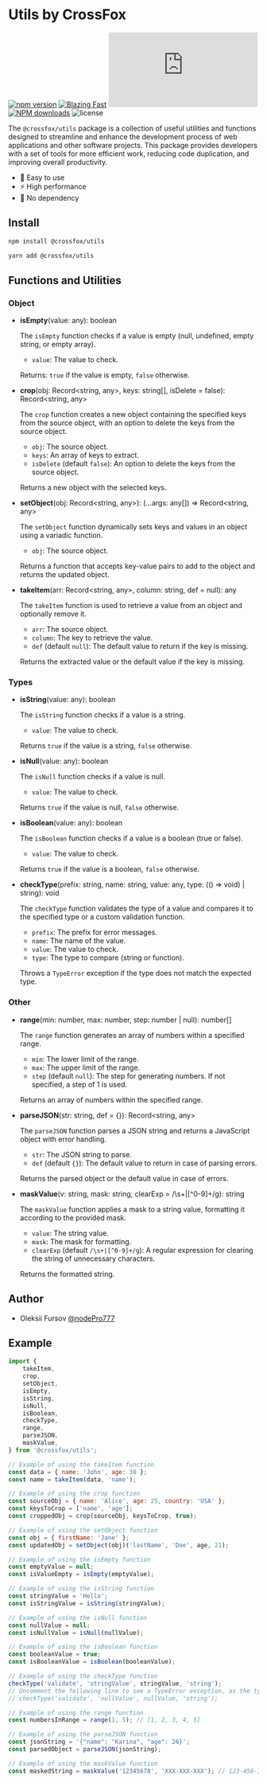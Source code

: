 # Utils by CrossFox

[![npm version](https://badge.fury.io/js/@crossfox%2Futils.svg)](https://www.npmjs.com/package/@crossfox/utils)
[![Blazing Fast](https://badgen.now.sh/badge/speed/blazing%20%F0%9F%94%A5/green)](https://unpkg.com/@crossfox/utils)
[![gzip size](http://img.badgesize.io/https://unpkg.com/@crossfox/utils/dist/index.js?compression=gzip)](https://unpkg.com/@crossfox/utils/dist/index.js)
[![NPM downloads][download-image]][download-url]
![license](https://badgen.now.sh/badge/license/Apache-2.0)

[download-image]: https://img.shields.io/npm/dm/@crossfox/utils.svg?style=flat-square

[download-url]: https://npmjs.org/package/@crossfox/utils


The `@crossfox/utils` package is a collection of useful utilities and functions designed to streamline and enhance the development process of web applications and other software projects. This package provides developers with a set of tools for more efficient work, reducing code duplication, and improving overall productivity.

* 🌟 Easy to use
* ⚡ High performance
* 🔗 No dependency


## Install

```bash
npm install @crossfox/utils
```

```bash
yarn add @crossfox/utils
```
## Functions and Utilities

### Object
- **isEmpty**(value: any): boolean

	The `isEmpty` function checks if a value is empty (null, undefined, empty string, or empty array).

	- `value`: The value to check.

	Returns: `true` if the value is empty, `false` otherwise.


- **crop**(obj: Record<string, any>, keys: string[], isDelete = false): Record<string, any>

	The `crop` function creates a new object containing the specified keys from the source object, with an option to delete the keys from the source object.

	- `obj`: The source object.
	- `keys`: An array of keys to extract.
	- `isDelete` (default `false`): An option to delete the keys from the source object.

	Returns a new object with the selected keys.


- **setObject**(obj: Record<string, any>): (...args: any[]) => Record<string, any>

	The `setObject` function dynamically sets keys and values in an object using a variadic function.

	- `obj`: The source object.

	Returns a function that accepts key-value pairs to add to the object and returns the updated object.


- **takeItem**(arr: Record<string, any>, column: string, def = null): any

	The `takeItem` function is used to retrieve a value from an object and optionally remove it.

	- `arr`: The source object.
	- `column`: The key to retrieve the value.
	- `def` (default `null`): The default value to return if the key is missing.

	Returns the extracted value or the default value if the key is missing.

### Types

- **isString**(value: any): boolean

	The `isString` function checks if a value is a string.

	- `value`: The value to check.

	Returns `true` if the value is a string, `false` otherwise.


- **isNull**(value: any): boolean

	The `isNull` function checks if a value is null.

	- `value`: The value to check.

	Returns `true` if the value is null, `false` otherwise.


- **isBoolean**(value: any): boolean

	The `isBoolean` function checks if a value is a boolean (true or false).

	- `value`: The value to check.

	Returns `true` if the value is a boolean, `false` otherwise.


- **checkType**(prefix: string, name: string, value: any, type: (() => void) | string): void

	The `checkType` function validates the type of a value and compares it to the specified type or a custom validation function.

	- `prefix`: The prefix for error messages.
	- `name`: The name of the value.
	- `value`: The value to check.
	- `type`: The type to compare (string or function).

	Throws a `TypeError` exception if the type does not match the expected type.

### Other

- **range**(min: number, max: number, step: number | null): number[]

	The `range` function generates an array of numbers within a specified range.

	- `min`: The lower limit of the range.
	- `max`: The upper limit of the range.
	- `step` (default `null`): The step for generating numbers. If not specified, a step of 1 is used.

	Returns an array of numbers within the specified range.


- **parseJSON**(str: string, def = {}): Record<string, any>

	The `parseJSON` function parses a JSON string and returns a JavaScript object with error handling.

	- `str`: The JSON string to parse.
	- `def` (default `{}`): The default value to return in case of parsing errors.

	Returns the parsed object or the default value in case of errors.


- **maskValue**(v: string, mask: string, clearExp = /\s+|[^0-9]+/g): string

	The `maskValue` function applies a mask to a string value, formatting it according to the provided mask.

	- `value`: The string value.
	- `mask`: The mask for formatting.
	- `clearExp` (default `/\s+|[^0-9]+/g`): A regular expression for clearing the string of unnecessary characters.

	Returns the formatted string.


## Author

- Oleksii Fursov [@nodePro777](https://t.me/nodePro777)


## Example

```js
import {
	takeItem,
	crop,
	setObject,
	isEmpty,
	isString,
	isNull,
	isBoolean,
	checkType,
	range,
	parseJSON,
	maskValue,
} from '@crossfox/utils';

// Example of using the takeItem function
const data = { name: 'John', age: 30 };
const name = takeItem(data, 'name');

// Example of using the crop function
const sourceObj = { name: 'Alice', age: 25, country: 'USA' };
const keysToCrop = ['name', 'age'];
const croppedObj = crop(sourceObj, keysToCrop, true);

// Example of using the setObject function
const obj = { firstName: 'Jane' };
const updatedObj = setObject(obj)('lastName', 'Doe', age, 21);

// Example of using the isEmpty function
const emptyValue = null;
const isValueEmpty = isEmpty(emptyValue);

// Example of using the isString function
const stringValue = 'Hello';
const isStringValue = isString(stringValue);

// Example of using the isNull function
const nullValue = null;
const isNullValue = isNull(nullValue);

// Example of using the isBoolean function
const booleanValue = true;
const isBooleanValue = isBoolean(booleanValue);

// Example of using the checkType function
checkType('validate', 'stringValue', stringValue, 'string');
// Uncomment the following line to see a TypeError exception, as the type 'string' does not match the nullValue variable
// checkType('validate', 'nullValue', nullValue, 'string');

// Example of using the range function
const numbersInRange = range(1, 5); // [1, 2, 3, 4, 5]

// Example of using the parseJSON function
const jsonString = '{"name": "Karina", "age": 26}';
const parsedObject = parseJSON(jsonString); 

// Example of using the maskValue function
const maskedString = maskValue('12345678', 'XXX-XXX-XXX'); // 123-456-789
```
